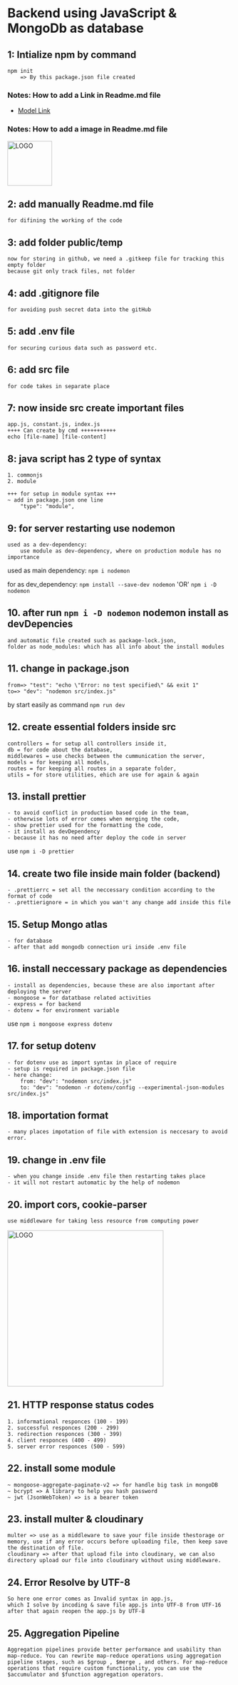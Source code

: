 # Backend using JavaScript & MongoDb as database

## 1: Intialize npm by command
    npm init
        => By this package.json file created

### Notes:  How to add a Link in Readme.md file 
- [Model Link]()

### Notes: How to add a image in Readme.md file
<img width="100" alt="LOGO" src="https://i.pngimg.me/thumb/f/720/456c6c08f2.jpg">

## 2: add manually Readme.md file
    for difining the working of the code

## 3: add folder public/temp
    now for storing in github, we need a .gitkeep file for tracking this empty folder
    because git only track files, not folder

## 4: add .gitignore file 
    for avoiding push secret data into the gitHub

## 5: add .env file
    for securing curious data such as password etc.

## 6: add src file
    for code takes in separate place

## 7: now inside src create important files
    app.js, constant.js, index.js
    ++++ Can create by cmd +++++++++++
    echo [file-name] [file-content]

## 8: java script has 2 type of syntax
    1. commonjs
    2. module

    +++ for setup in module syntax +++
    ~ add in package.json one line
        "type": "module",

## 9: for server restarting use nodemon
    used as a dev-dependency:
        use module as dev-dependency, where on production module has no importance

used as main dependency:
```npm i nodemon```

for as dev_dependency:
```npm install --save-dev nodemon```
        'OR'
```npm i -D nodemon```

## 10. after run ```npm i -D nodemon``` nodemon install as devDepencies
    and automatic file created such as package-lock.json, 
    folder as node_modules: which has all info about the install modules

## 11. change in package.json
    from=> "test": "echo \"Error: no test specified\" && exit 1"
    to=> "dev": "nodemon src/index.js"

by start easily as command
```npm run dev```

## 12. create essential folders inside src
    controllers = for setup all controllers inside it,
    db = for code about the database,
    middlewares = use checks between the cummunication the server,
    models = for keeping all models,
    routes = for keeping all routes in a separate folder,
    utils = for store utilities, ehich are use for again & again

## 13. install prettier
    - to avoid conflict in production based code in the team,
    - otherwise lots of error comes when merging the code,
    - show prettier used for the formatting the code,
    - it install as devDependency
    - because it has no need after deploy the code in server
use ```npm i -D prettier```

## 14. create two file inside main folder (backend)
    - .prettierrc = set all the neccessary condition according to the format of code
    - .prettierignore = in which you wan't any change add inside this file

## 15. Setup Mongo atlas
    - for database
    - after that add mongodb connection uri inside .env file

## 16. install neccessary package as dependencies
    - install as dependencies, because these are also important after deploying the server
    - mongoose = for datatbase related activities
    - express = for backend
    - dotenv = for environment variable
use ```npm i mongoose express dotenv```

## 17. for setup dotenv
    - for dotenv use as import syntax in place of require
    - setup is required in package.json file
    - here change:
        from: "dev": "nodemon src/index.js"
        to: "dev": "nodemon -r dotenv/config --experimental-json-modules src/index.js"

## 18. importation format
    - many places impotation of file with extension is neccesary to avoid error.

## 19. change in .env file
    - when you change inside .env file then restarting takes place
    - it will not restart automatic by the help of nodemon

## 20. import cors, cookie-parser
    use middleware for taking less resource from computing power
<img width="350" alt="LOGO" src="https://media.geeksforgeeks.org/wp-content/uploads/20211007175759/MiddlewareChaining.png">

## 21. HTTP response status codes
    1. informational responces (100 - 199)
    2. successful responces (200 - 299)
    3. redirection responces (300 - 399)
    4. client responces (400 - 499)
    5. server error responces (500 - 599)

## 22. install some module
    ~ mongoose-aggregate-paginate-v2 => for handle big task in mongoDB
    ~ bcrypt => A library to help you hash password
    ~ jwt (JsonWebToken) => is a bearer token

## 23. install multer & cloudinary
    multer => use as a middleware to save your file inside thestorage or memory, use if any error occurs before uploading file, then keep save the destination of file.
    cloudinary => after that upload file into cloudinary, we can also directory upload our file into cloudinary without using middleware.

## 24. Error Resolve by UTF-8
    So here one error comes as Invalid syntax in app.js,
    which I solve by incoding & save file app.js into UTF-8 from UTF-16
    after that again reopen the app.js by UTF-8

## 25. Aggregation Pipeline
    Aggregation pipelines provide better performance and usability than map-reduce. You can rewrite map-reduce operations using aggregation pipeline stages, such as $group , $merge , and others. For map-reduce operations that require custom functionality, you can use the $accumulator and $function aggregation operators.
